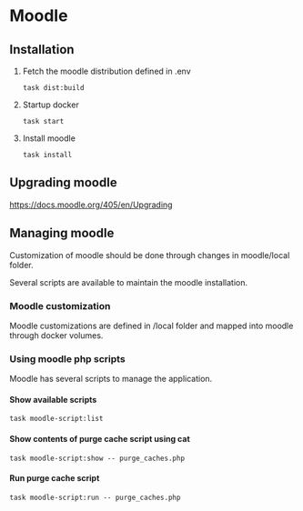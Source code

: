 # Moodle

## Installation

1. Fetch the moodle distribution defined in .env

    ```shell
    task dist:build
    ```

2. Startup docker

    ```shell
   task start
   ```

3. Install moodle

    ```shell
    task install
    ```

## Upgrading moodle

https://docs.moodle.org/405/en/Upgrading


## Managing moodle

Customization of moodle should be done through changes in moodle/local folder.

Several scripts are available to maintain the moodle installation.

### Moodle customization

Moodle customizations are defined in /local folder and mapped into moodle through docker volumes.

### Using moodle php scripts

Moodle has several scripts to manage the application.

#### Show available scripts

```task moodle-script:list```

#### Show contents of purge cache script using cat

```task moodle-script:show -- purge_caches.php```

#### Run purge cache script

```task moodle-script:run -- purge_caches.php```
